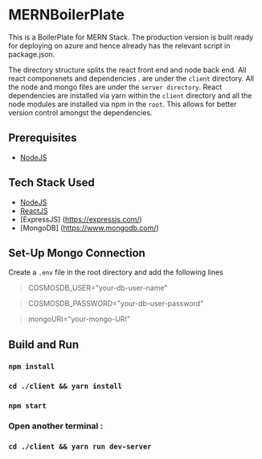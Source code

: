# MERNBoilerPlate

This is a BoilerPlate for MERN Stack. The production version is built ready for deploying on azure and hence already has the relevant script in package.json.

The directory structure splits the react front end and node back end. All react componenets and dependencies . are under the `client` directory. All the node and mongo files are under the `server directory`. React dependencies are installed via yarn within the `client` directory and all the node modules are installed via npm in the `root`. This allows for better version control amongst the dependencies.


## Prerequisites

- [NodeJS](https://nodejs.org/en/)


## Tech Stack Used

- [NodeJS](https://nodejs.org/en/)
- [ReactJS](https://reactjs.org/)
- [ExpressJS] (https://expressjs.com/)
- [MongoDB] (https://www.mongodb.com/)



## Set-Up Mongo Connection

Create a `.env` file in the root directory and add the following lines

>COSMOSDB_USER="your-db-user-name"

>COSMOSDB_PASSWORD="your-db-user-password"

>mongoURI="your-mongo-URI"


## Build and Run

### `npm install`

### `cd ./client && yarn install`

### `npm start`

### Open another terminal :

### `cd ./client && yarn run dev-server`



